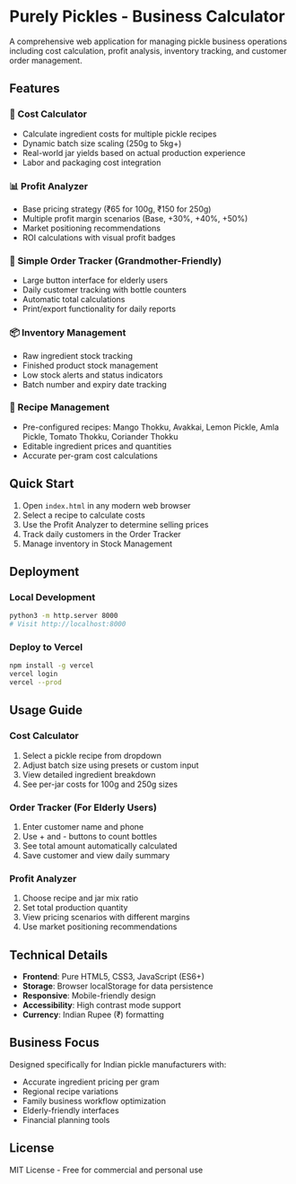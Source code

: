 # Purely Pickles - Business Calculator

A comprehensive web application for managing pickle business operations including cost calculation, profit analysis, inventory tracking, and customer order management.

## Features

### 🧮 Cost Calculator
- Calculate ingredient costs for multiple pickle recipes
- Dynamic batch size scaling (250g to 5kg+)
- Real-world jar yields based on actual production experience
- Labor and packaging cost integration

### 📊 Profit Analyzer
- Base pricing strategy (₹65 for 100g, ₹150 for 250g)
- Multiple profit margin scenarios (Base, +30%, +40%, +50%)
- Market positioning recommendations
- ROI calculations with visual profit badges

### 📝 Simple Order Tracker (Grandmother-Friendly)
- Large button interface for elderly users
- Daily customer tracking with bottle counters
- Automatic total calculations
- Print/export functionality for daily reports

### 📦 Inventory Management
- Raw ingredient stock tracking
- Finished product stock management
- Low stock alerts and status indicators
- Batch number and expiry date tracking

### 🔧 Recipe Management
- Pre-configured recipes: Mango Thokku, Avakkai, Lemon Pickle, Amla Pickle, Tomato Thokku, Coriander Thokku
- Editable ingredient prices and quantities
- Accurate per-gram cost calculations

## Quick Start

1. Open `index.html` in any modern web browser
2. Select a recipe to calculate costs
3. Use the Profit Analyzer to determine selling prices
4. Track daily customers in the Order Tracker
5. Manage inventory in Stock Management

## Deployment

### Local Development
```bash
python3 -m http.server 8000
# Visit http://localhost:8000
```

### Deploy to Vercel
```bash
npm install -g vercel
vercel login
vercel --prod
```

## Usage Guide

### Cost Calculator
1. Select a pickle recipe from dropdown
2. Adjust batch size using presets or custom input
3. View detailed ingredient breakdown
4. See per-jar costs for 100g and 250g sizes

### Order Tracker (For Elderly Users)
1. Enter customer name and phone
2. Use + and - buttons to count bottles
3. See total amount automatically calculated
4. Save customer and view daily summary

### Profit Analyzer
1. Choose recipe and jar mix ratio
2. Set total production quantity
3. View pricing scenarios with different margins
4. Use market positioning recommendations

## Technical Details

- **Frontend**: Pure HTML5, CSS3, JavaScript (ES6+)
- **Storage**: Browser localStorage for data persistence
- **Responsive**: Mobile-friendly design
- **Accessibility**: High contrast mode support
- **Currency**: Indian Rupee (₹) formatting

## Business Focus

Designed specifically for Indian pickle manufacturers with:
- Accurate ingredient pricing per gram
- Regional recipe variations
- Family business workflow optimization
- Elderly-friendly interfaces
- Financial planning tools

## License

MIT License - Free for commercial and personal use